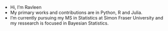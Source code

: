 - Hi, I’m Ravleen 
- My primary works and contributions are in Python, R and Julia.
- I’m currently pursuing my MS in Statistics at Simon Fraser University and my ressearch is focused in Bayesian Statistics.

<!---
ravleenbajaj/ravleenbajaj is a ✨ special ✨ repository because its `README.md` (this file) appears on your GitHub profile.
You can click the Preview link to take a look at your changes.
--->
